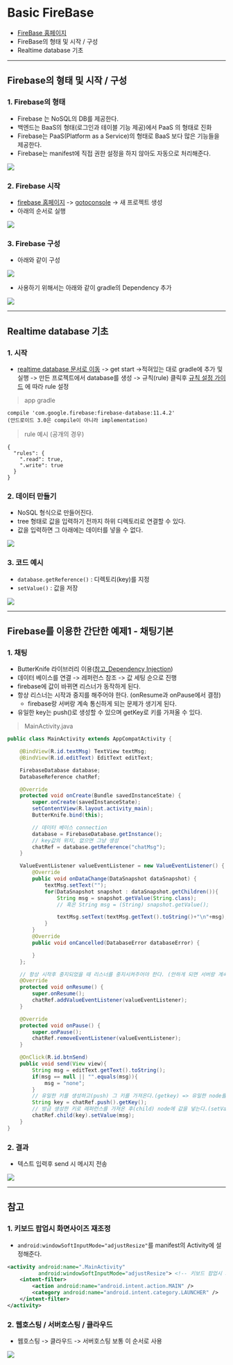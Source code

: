 # Basic FireBase
  - [FireBase 홈페이지](https://firebase.google.com/)
  - FireBase의 형태 및 시작 / 구성
  - Realtime database 기초

---

## Firebase의 형태 및 시작 / 구성
  ### 1. Firebase의 형태
  - Firebase 는 NoSQL의 DB를 제공한다.
  - 백엔드는 BaaS의 형태(로그인과 테이블 기능 제공)에서 PaaS 의 형태로 진화
  - Firebase는 PaaS(Platform as a Service)의 형태로 BaaS 보다 많은 기능들을 제공한다.
  - Firebase는 manifest에 직접 권한 설정을 하지 않아도 자동으로 처리해준다.

 ![](https://github.com/Lee-KyungSeok/Study/blob/master/Android/Contents/BasicFirebase/picture/baas%2Cpaas.png)

  ### 2. Firebase 시작
  - [firebase 홈페이지](https://firebase.google.com/) -> [gotoconsole](https://console.firebase.google.com/?hl=ko) -> 새 프로젝트 생성
  - 아래의 순서로 실행

  ![](https://github.com/Lee-KyungSeok/Study/blob/master/Android/Contents/BasicFirebase/picture/process.png)

  ### 3. Firebase 구성
  - 아래와 같이 구성

  ![](https://github.com/Lee-KyungSeok/Study/blob/master/Android/Contents/BasicFirebase/picture/menu.png)

  - 사용하기 위해서는 아래와 같이 gradle의 Dependency 추가

  ![](https://github.com/Lee-KyungSeok/Study/blob/master/Android/Contents/BasicFirebase/picture/dependency.png)

---

## Realtime database 기초
  ### 1. 시작
  - [realtime database 문서로 이동](https://firebase.google.com/docs/database/android/start/?authuser=0) -> get start ->적혀있는 대로 gradle에 추가 및 실행 -> 만든 프로젝트에서 database를 생성 -> 규칙(rule) 클릭후 [규칙 설정 가이드](https://firebase.google.com/docs/database/security/quickstart?authuser=0) 에 따라 rule 설정

  > app gradle

  ```
  compile 'com.google.firebase:firebase-database:11.4.2'
  (안드로이드 3.0은 compile이 아니라 implementation)
  ```

  > rule 예시 (공개의 경우)

  ```
  {
    "rules": {
      ".read": true,
      ".write": true
    }
  }
  ```

  ### 2. 데이터 만들기
  - NoSQL 형식으로 만들어진다.
  - tree 형태로 값을 입력하기 전까지 하위 디렉토리로 연결할 수 있다.
  - 값을 입력하면 그 아래에는 데이터를 넣을 수 없다.

  ![](https://github.com/Lee-KyungSeok/Study/blob/master/Android/Contents/BasicFirebase/picture/datainput.png)

  ### 3. 코드 예시
  - `database.getReference()` : 디렉토리(key)를 지정
  - `setValue()` : 값을 저장

  ![](https://github.com/Lee-KyungSeok/Study/blob/master/Android/Contents/BasicFirebase/picture/datainputex.png)

---

## Firebase를 이용한 간단한 예제1 - 채팅기본
  ### 1. 채팅
  - ButterKnife 라이브러리 이용([참고_Dependency Injection](https://github.com/Lee-KyungSeok/Study/tree/master/Android/Contents/DependencyInjection))
  - 데이터 베이스를 연결 -> 레퍼런스 참조 -> 값 세팅 순으로 진행
  - firebase에 값이 바뀌면 리스너가 동작하게 된다.
  - 항상 리스너는 시작과 중지를 해주어야 한다. (onResume과 onPause에서 결정)
    - firebase랑 서버랑 계속 통신하게 되는 문제가 생기게 된다.
  - 유일한 key는 push()로 생성할 수 있으며 getKey로 키를 가져올 수 있다.

  > MainActivity.java

  ```java
  public class MainActivity extends AppCompatActivity {

      @BindView(R.id.textMsg) TextView textMsg;
      @BindView(R.id.editText) EditText editText;

      FirebaseDatabase database;
      DatabaseReference chatRef;

      @Override
      protected void onCreate(Bundle savedInstanceState) {
          super.onCreate(savedInstanceState);
          setContentView(R.layout.activity_main);
          ButterKnife.bind(this);

          // 데이터 베이스 connection
          database = FirebaseDatabase.getInstance();
          // key값의 위치, 없으면 그냥 생성
          chatRef = database.getReference("chatMsg");
      }

      ValueEventListener valueEventListener = new ValueEventListener() {
          @Override
          public void onDataChange(DataSnapshot dataSnapshot) {
              textMsg.setText("");
              for(DataSnapshot snapshot : dataSnapshot.getChildren()){
                  String msg = snapshot.getValue(String.class);
                  // 혹은 String msg = (String) snapshot.getValue();

                  textMsg.setText(textMsg.getText().toString()+"\n"+msg);
              }
          }
          @Override
          public void onCancelled(DatabaseError databaseError) {

          }
      };

      // 항상 시작후 중지되었을 때 리스너를 중지시켜주어야 한다. (안하게 되면 서버랑 계속해서 통신하게 된다.)
      @Override
      protected void onResume() {
          super.onResume();
          chatRef.addValueEventListener(valueEventListener);
      }

      @Override
      protected void onPause() {
          super.onPause();
          chatRef.removeEventListener(valueEventListener);
      }

      @OnClick(R.id.btnSend)
      public void send(View view){
          String msg = editText.getText().toString();
          if(msg == null || "".equals(msg)){
              msg = "none";
          }
          // 유일한 키를 생성하고(push) 그 키를 가져온다.(getkey) => 유일한 node를 하나 생성
          String key = chatRef.push().getKey();
          // 방금 생성한 키로 레퍼런스를 가져온 후(child) node에 값을 넣는다.(setValue)
          chatRef.child(key).setValue(msg);
      }
  }

  ```

  ### 2. 결과
  - 텍스트 입력후 send 시 메시지 전송

  ![](https://github.com/Lee-KyungSeok/Study/blob/master/Android/Contents/BasicFirebase/picture/chat.png)

---

## 참고
  ### 1. 키보드 팝업시 화면사이즈 재조정
  - `android:windowSoftInputMode="adjustResize"`를 manifest의 Activity에 설정해준다.

  ```xml
  <activity android:name=".MainActivity"
            android:windowSoftInputMode="adjustResize"> <!-- 키보드 팝업시 화면사이즈 재조정 -->
      <intent-filter>
          <action android:name="android.intent.action.MAIN" />
          <category android:name="android.intent.category.LAUNCHER" />
      </intent-filter>
  </activity>
  ```

  ### 2. 웹호스팅 / 서버호스팅 / 클라우드
  - 웹호스팅 -> 클라우드 -> 서버호스팅 보통 이 순서로 사용

  ![](https://github.com/Lee-KyungSeok/Study/blob/master/Android/Contents/BasicFirebase/picture/webhosting.png)
